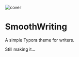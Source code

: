 ![cover](https://user-images.githubusercontent.com/2960097/95231900-5c04b280-0836-11eb-940c-1d5157388a53.png)


# SmoothWriting

A simple Typora theme for writers.

Still making it...
